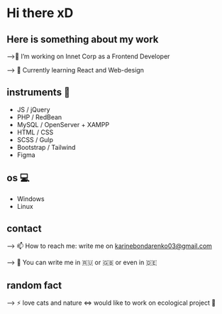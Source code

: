 # Hi there xD

## Here is something about my work

-->🔭 I’m working on Innet Corp as a Frontend Developer

--> 🌱 Currently learning React and Web-design


## instruments :construction:
- JS / jQuery 
- PHP / RedBean
- MySQL / OpenServer + XAMPP 
- HTML / CSS
- SCSS / Gulp
- Bootstrap / Tailwind
- Figma


## os :computer:
- Windows
- Linux


## contact
--> 📫 How to reach me: write me on karinebondarenko03@gmail.com

--> :round_pushpin: You can write me in  :ru:  or  :gb:  or  even in  :de:


## random fact
--> ⚡ love cats and nature <=> would like to work on ecological project :evergreen_tree:

